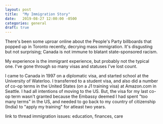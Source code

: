 ```yaml
---
layout: post
title:  "My Immigration Story"
date:   2019-08-27 12:00:00 -0500
categories: general
draft: true
---
```


There's been some uproar online about the People's Party billboards that popped up in Toronto recently, decrying mass immigration. It's disgusting but not surprising; Canada is not immune to blatant state-sponsored racism.

My experience is the immigrant experience, but probably not the typical one. I've gone through so many visas and statuses I've lost count.

I came to Canada in 1997 on a diplomatic visa, and started school at the University of Waterloo. I transferred to a student visa, and also did a number of co-op terms in the United States (on a J1 training visa) at Amazon.com in Seattle. I had all intentions of moving to the US. But, the visa for my last co-op term wasn't granted because the Embassy deemed I had spent "too many terms" in the US, and needed to go back to my country of citizenship (India) to "apply my training" for atleast two years.



link to thread
immigration issues: education, finances, care